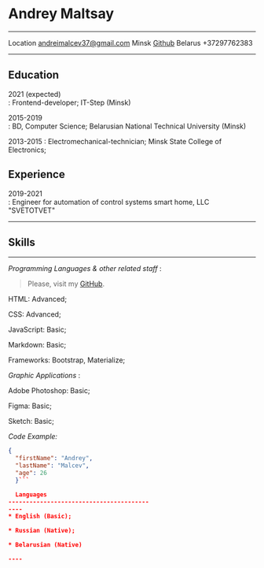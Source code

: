 Andrey Maltsay
============

-------------------     ----------------------------
Location                       andreimalcev37@gmail.com
Minsk                          [Github](https://github.com/fdAndreano)
Belarus                        +37297762383
-------------------     ----------------------------

Education
---------

2021 (expected)  
:   Frontend-developer; IT-Step (Minsk)


2015-2019  
:   BD, Computer Science; Belarusian National Technical University (Minsk)


2013-2015
:   Electromechanical-technician; Minsk State College of Electronics;  


Experience
----------

2019-2021  
:   Engineer for automation of control systems smart home, LLC "SVETOTVET"

--------------------------------

Skills
--------------------
----

_Programming Languages & other related staff_
:   

>Please, visit my [GitHub](https://github.com/fdAndreano).

HTML: Advanced;

CSS: Advanced;

JavaScript: Basic;

Markdown: Basic;

Frameworks: Bootstrap, Materialize;

_Graphic Applications_
:   

Adobe Photoshop: Basic;

Figma: Basic;

Sketch: Basic;

_Code Example:_

```json
{
  "firstName": "Andrey",
  "lastName": "Malcev",
  "age": 26
  }```  

  Languages
----------------------------------------
----
* English (Basic);

* Russian (Native);  

* Belarusian (Native) 

----

